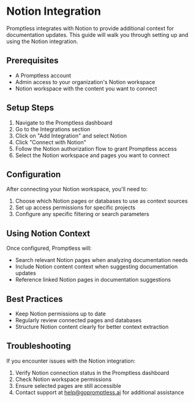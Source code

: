 # Notion Integration

Promptless integrates with Notion to provide additional context for documentation updates. This guide will walk you through setting up and using the Notion integration.

## Prerequisites

- A Promptless account
- Admin access to your organization's Notion workspace
- Notion workspace with the content you want to connect

## Setup Steps

1. Navigate to the Promptless dashboard
2. Go to the Integrations section
3. Click on "Add Integration" and select Notion
4. Click "Connect with Notion"
5. Follow the Notion authorization flow to grant Promptless access
6. Select the Notion workspace and pages you want to connect

## Configuration

After connecting your Notion workspace, you'll need to:

1. Choose which Notion pages or databases to use as context sources
2. Set up access permissions for specific projects
3. Configure any specific filtering or search parameters

## Using Notion Context

Once configured, Promptless will:
- Search relevant Notion pages when analyzing documentation needs
- Include Notion content context when suggesting documentation updates
- Reference linked Notion pages in documentation suggestions

## Best Practices

- Keep Notion permissions up to date
- Regularly review connected pages and databases
- Structure Notion content clearly for better context extraction

## Troubleshooting

If you encounter issues with the Notion integration:
1. Verify Notion connection status in the Promptless dashboard
2. Check Notion workspace permissions
3. Ensure selected pages are still accessible
4. Contact support at help@gopromptless.ai for additional assistance